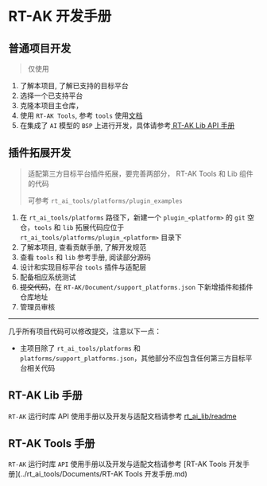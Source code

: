 # RT-AK 开发手册

## 普通项目开发

> 仅使用

1. 了解本项目, 了解已支持的目标平台
2. 选择一个已支持平台
3. 克隆本项目主仓库，
4. 使用 `RT-AK Tools`, 参考 `tools` 使用[文档](../rt_ai_tools/README.md)
5. 在集成了 `AI` 模型的 `BSP` 上进行开发，具体请参考[ RT-AK Lib API 手册](../rt_ai_lib/readme.md)

## 插件拓展开发

> 适配第三方目标平台插件拓展，要完善两部分， RT-AK Tools 和 Lib 组件的代码
>
> 可参考 `rt_ai_tools/platforms/plugin_examples`

1. 在 `rt_ai_tools/platforms` 路径下，新建一个 `plugin_<platform>` 的 `git` 空仓，`tools` 和 `lib` 拓展代码应位于 `rt_ai_tools/platforms/plugin_<platform>` 目录下
2. 了解本项目, 查看贡献手册, 了解开发规范
3.  查看 `tools` 和 `lib` 参考手册, 阅读部分源码
4. 设计和实现目标平台 `tools` 插件与适配层
5. 配备相应系统测试
6. ~~提交代码~~，在 `RT-AK/Document/support_platforms.json` 下新增插件和插件仓库地址
7. 管理员审核

---

几乎所有项目代码可以修改提交，注意以下一点：

- 主项目除了 `rt_ai_tools/platforms` 和 `platforms/support_platforms.json`，其他部分不应包含任何第三方目标平台相关代码

## RT-AK Lib 手册

`RT-AK` 运行时库 API 使用手册以及开发与适配文档请参考 [rt_ai_lib/readme](../rt_ai_lib/readme.md)

## RT-AK Tools 手册

`RT-AK` 运行时库 `API` 使用手册以及开发与适配文档请参考 [RT-AK Tools 开发手册](../rt_ai_tools/Documents/RT-AK Tools 开发手册.md)

